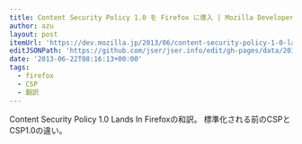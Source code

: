 ```yaml
---
title: Content Security Policy 1.0 を Firefox に導入 | Mozilla Developer Street (modest)
author: azu
layout: post
itemUrl: 'https://dev.mozilla.jp/2013/06/content-security-policy-1-0-lands-in-firefox/'
editJSONPath: 'https://github.com/jser/jser.info/edit/gh-pages/data/2013/06/index.json'
date: '2013-06-22T08:16:13+00:00'
tags:
  - firefox
  - CSP
  - 翻訳
---
```

Content Security Policy 1.0 Lands In Firefoxの和訳。
標準化される前のCSPとCSP1.0の違い。
